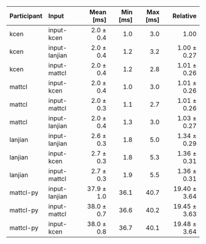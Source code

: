 | Participant | Input | Mean [ms] | Min [ms] | Max [ms] | Relative |
|:---|:---|---:|---:|---:|---:|
| kcen | input-kcen | 2.0 ± 0.4 | 1.0 | 3.0 | 1.00 |
| kcen | input-lanjian | 2.0 ± 0.4 | 1.2 | 3.2 | 1.00 ± 0.27 |
| kcen | input-mattcl | 2.0 ± 0.4 | 1.2 | 2.8 | 1.01 ± 0.26 |
| mattcl | input-kcen | 2.0 ± 0.4 | 1.0 | 3.0 | 1.01 ± 0.26 |
| mattcl | input-mattcl | 2.0 ± 0.3 | 1.1 | 2.7 | 1.01 ± 0.26 |
| mattcl | input-lanjian | 2.0 ± 0.4 | 1.3 | 3.0 | 1.03 ± 0.27 |
| lanjian | input-lanjian | 2.6 ± 0.3 | 1.8 | 5.0 | 1.34 ± 0.29 |
| lanjian | input-kcen | 2.7 ± 0.3 | 1.8 | 5.3 | 1.36 ± 0.31 |
| lanjian | input-mattcl | 2.7 ± 0.3 | 1.9 | 5.5 | 1.36 ± 0.31 |
| mattcl-py | input-lanjian | 37.9 ± 1.0 | 36.1 | 40.7 | 19.40 ± 3.64 |
| mattcl-py | input-mattcl | 38.0 ± 0.7 | 36.6 | 40.2 | 19.45 ± 3.63 |
| mattcl-py | input-kcen | 38.0 ± 0.8 | 36.7 | 40.1 | 19.48 ± 3.64 |

